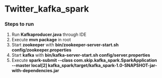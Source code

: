 # Twitter_kafka_spark
### Steps to run
1. Run **Kafkaproducer.java** through IDE
2. Execute **mvn package** in root
4. Start **zookeeper** with **bin/zookeeper-server-start.sh config/zookeeper.properties**
5. Start **kafka** with **bin/kafka-server-start.sh config/server.properties**
6. Execute **spark-submit --class com.skip.kafka_spark.SparkApplication --master local[2] kafka_spark/target/kafka_spark-1.0-SNAPSHOT-jar-with-dependencies.jar**
